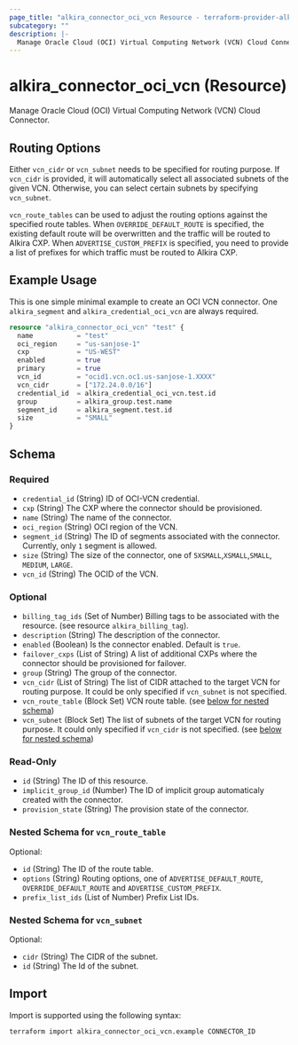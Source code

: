 ```yaml
---
page_title: "alkira_connector_oci_vcn Resource - terraform-provider-alkira"
subcategory: ""
description: |-
  Manage Oracle Cloud (OCI) Virtual Computing Network (VCN) Cloud Connector.
---
```


# alkira_connector_oci_vcn (Resource)

Manage Oracle Cloud (OCI) Virtual Computing Network (VCN) Cloud Connector.

## Routing Options

Either `vcn_cidr` or `vcn_subnet` needs to be specified for routing
purpose.  If `vcn_cidr` is provided, it will automatically select all
associated subnets of the given VCN. Otherwise, you can select
certain subnets by specifying `vcn_subnet`.

`vcn_route_tables` can be used to adjust the routing options against
the specified route tables. When `OVERRIDE_DEFAULT_ROUTE` is
specified, the existing default route will be overwritten and the
traffic will be routed to Alkira CXP.  When `ADVERTISE_CUSTOM_PREFIX`
is specified, you need to provide a list of prefixes for which traffic
must be routed to Alkira CXP.

## Example Usage

This is one simple minimal example to create an OCI VCN connector. One
`alkira_segment` and `alkira_credential_oci_vcn` are always required.

```terraform
resource "alkira_connector_oci_vcn" "test" {
  name           = "test"
  oci_region     = "us-sanjose-1"
  cxp            = "US-WEST"
  enabled        = true
  primary        = true
  vcn_id         = "ocid1.vcn.oc1.us-sanjose-1.XXXX"
  vcn_cidr       = ["172.24.0.0/16"]
  credential_id  = alkira_credential_oci_vcn.test.id
  group          = alkira_group.test.name
  segment_id     = alkira_segment.test.id
  size           = "SMALL"
}
```

<!-- schema generated by tfplugindocs -->
## Schema

### Required

- `credential_id` (String) ID of OCI-VCN credential.
- `cxp` (String) The CXP where the connector should be provisioned.
- `name` (String) The name of the connector.
- `oci_region` (String) OCI region of the VCN.
- `segment_id` (String) The ID of segments associated with the connector. Currently, only `1` segment is allowed.
- `size` (String) The size of the connector, one of `5XSMALL`,`XSMALL`,`SMALL`, `MEDIUM`, `LARGE`.
- `vcn_id` (String) The OCID of the VCN.

### Optional

- `billing_tag_ids` (Set of Number) Billing tags to be associated with the resource. (see resource `alkira_billing_tag`).
- `description` (String) The description of the connector.
- `enabled` (Boolean) Is the connector enabled. Default is `true`.
- `failover_cxps` (List of String) A list of additional CXPs where the connector should be provisioned for failover.
- `group` (String) The group of the connector.
- `vcn_cidr` (List of String) The list of CIDR attached to the target VCN for routing purpose. It could be only specified if `vcn_subnet` is not specified.
- `vcn_route_table` (Block Set) VCN route table. (see [below for nested schema](#nestedblock--vcn_route_table))
- `vcn_subnet` (Block Set) The list of subnets of the target VCN for routing purpose. It could only specified if `vcn_cidr` is not specified. (see [below for nested schema](#nestedblock--vcn_subnet))

### Read-Only

- `id` (String) The ID of this resource.
- `implicit_group_id` (Number) The ID of implicit group automaticaly created with the connector.
- `provision_state` (String) The provision state of the connector.

<a id="nestedblock--vcn_route_table"></a>
### Nested Schema for `vcn_route_table`

Optional:

- `id` (String) The ID of the route table.
- `options` (String) Routing options, one of `ADVERTISE_DEFAULT_ROUTE`, `OVERRIDE_DEFAULT_ROUTE` and `ADVERTISE_CUSTOM_PREFIX`.
- `prefix_list_ids` (List of Number) Prefix List IDs.


<a id="nestedblock--vcn_subnet"></a>
### Nested Schema for `vcn_subnet`

Optional:

- `cidr` (String) The CIDR of the subnet.
- `id` (String) The Id of the subnet.

## Import

Import is supported using the following syntax:

```shell
terraform import alkira_connector_oci_vcn.example CONNECTOR_ID
```
